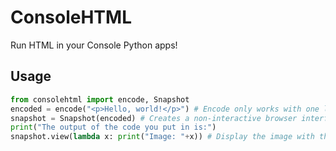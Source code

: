 # ConsoleHTML
Run HTML in your Console Python apps!
## Usage
```py
from consolehtml import encode, Snapshot
encoded = encode("<p>Hello, world!</p>") # Encode only works with one line.
snapshot = Snapshot(encoded) # Creates a non-interactive browser interface
print("The output of the code you put in is:")
snapshot.view(lambda x: print("Image: "+x)) # Display the image with the text 'Image: ' in front.
```
